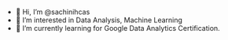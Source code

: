- 👋 Hi, I’m @sachinihcas
- 👀 I’m interested in Data Analysis, Machine Learning
- 🌱 I’m currently learning for Google Data Analytics Certification.

<!---
sachinihcas/sachinihcas is a ✨ special ✨ repository because its `README.md` (this file) appears on your GitHub profile.
You can click the Preview link to take a look at your changes.
--->
